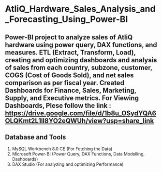 # AtliQ_Hardware_Sales_Analysis_and_Forecasting_Using_Power-BI
Power-BI project to analyze sales of AtliQ hardware using power query, DAX functions, and measures. ETL (Extract, Transform, Load), creating and optimizing dashboards and analysis of sales from each country, subzone, customer, COGS (Cost of Goods Sold), and net sales comparison as per fiscal year. Created Dashboards for Finance, Sales, Marketing, Supply, and Executive metrics.
For Viewing Dashboards, Plese follow the link : https://drive.google.com/file/d/1b8u_OSydYQA6OLQKmt2L1lI8YO2eQWUh/view?usp=share_link
--------------------------------------------------------------------------------------------------------------------------------------------------------------------------

Database and Tools
------------------
1) MySQL Workbench 8.0 CE (For Fetching the Data)
2) Microsoft Power-BI (Power Query, DAX Functions, Data Modelling, Dashboards)
3) DAX Studio (For analyzing and optimizing Performance)

